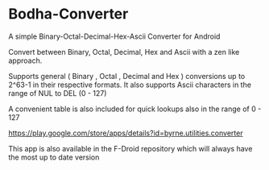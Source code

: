 Bodha-Converter
===============

A simple Binary-Octal-Decimal-Hex-Ascii Converter for Android


Convert between Binary, Octal, Decimal, Hex and Ascii with a zen like approach.

Supports general ( Binary , Octal , Decimal and Hex ) conversions up to 2^63-1 in their respective formats. 
It also supports Ascii characters in the range of NUL to DEL (0 - 127)

A convenient table is also included for quick lookups also in the range of 0 - 127 

https://play.google.com/store/apps/details?id=byrne.utilities.converter


This app is also available in the F-Droid repository which will always have the most up to date version
